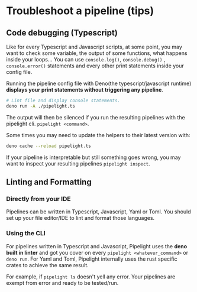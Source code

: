 # Troubleshoot a pipeline (tips)

## Code debugging (Typescript)

Like for every Typescript and Javascript scripts, at some point, you may want to
check some variable, the output of some functions, what happens
inside your loops... You can use `console.log()`, `console.debug()` ,
`console.error()` statements and every other print statements inside your config file.

Running the pipeline config file with Deno(the typescript/javascript
runtime) **displays your print statements without triggering any pipeline**.

```sh
# Lint file and display console statements.
deno run -A ./pipelight.ts
```

The output will then be silenced if you run the resulting pipelines with
the pipelight cli.
`pipelight <command>`.

Some times you may need to update the helpers to their latest version
with:

```sh
deno cache --reload pipelight.ts
```

If your pipeline is interpretable but still something goes wrong,
you may want to inspect your resulting pipelines
`pipelight inspect`.

## Linting and Formatting

### Directly from your IDE

Pipelines can be written in Typescript, Javascript, Yaml or Toml. You should set
up your file editor/IDE to lint and format those languages.

### Using the CLI

For pipelines written in Typescript and Javascript, Pipelight uses the **deno
built in linter** and got you cover on every `pipelight <whatever_command>` or
`deno run`. For Yaml and Toml, Pipelight internally uses the rust specific
crates to achieve the same result.

For example, if `pipelight ls` doesn't yell any error. Your pipelines are exempt
from error and ready to be tested/run.
